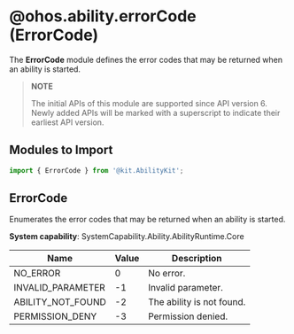 # @ohos.ability.errorCode (ErrorCode)

The **ErrorCode** module defines the error codes that may be returned when an ability is started.

> **NOTE**
> 
> The initial APIs of this module are supported since API version 6. Newly added APIs will be marked with a superscript to indicate their earliest API version.

## Modules to Import

```ts
import { ErrorCode } from '@kit.AbilityKit';
```

## ErrorCode

Enumerates the error codes that may be returned when an ability is started.

**System capability**: SystemCapability.Ability.AbilityRuntime.Core

| Name                            | Value   | Description                                      |
| ------------------------------ | ---- | ---------------------------------------- |
| NO_ERROR         | 0    | No error.  |
| INVALID_PARAMETER | -1   | Invalid parameter.|
| ABILITY_NOT_FOUND | -2   | The ability is not found.|
| PERMISSION_DENY   | -3   | Permission denied.  |
